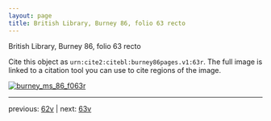 ```yaml
---
layout: page
title: British Library, Burney 86, folio 63 recto
---
```


British Library, Burney 86, folio 63 recto

Cite this object as `urn:cite2:citebl:burney86pages.v1:63r`.  The full image is linked to a citation tool you can use to cite regions of the image.

[![burney_ms_86_f063r](http://www.homermultitext.org/iipsrv?IIIF=/project/homer/pyramidal/deepzoom/citebl/burney86imgs/v1/burney_ms_86_f063r.tif/full/800,/0/default.jpg)](http://www.homermultitext.org/ict2/?urn=urn:cite2:citebl:burney86imgs.v1:burney_ms_86_f063r) 

---

previous:  [62v](../62v/) | next: [63v](../63v/)